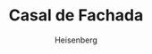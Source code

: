 ---
layout: post
author: Heisenberg
category: Filmes
post_date: '2022-05-25T04:22:33.836Z'
post_modified: '2022-05-25T04:22:33.836Z'
title: Casal de Fachada
description: 'A estrela de cinema mundialmente famosa Olivia enfrenta um desastre de relações públicas quando um paparazzi tira sua foto com seu amante casado, Vincent. O manobrista dedicado Antonio aparece acidentalmente na mesma foto e é contratado para posar como o novo namorado de Olivia como álibi. Essa armadilha com Olivia coloca Antonio no centro das atenções e o leva a um caos inesperado.'
poster_path: /q7FmdJHKMLIC4XgWfcFRIu2iVdL.jpg
tmdb_id: 810171
imdb_id: tt4081630
runtime: 124
release_date: '2022-05-11'
genres:
  - Comédia
casts:
  - Eugenio Derbez
  - Samara Weaving
  - Ravi Patel
  - Amaury Nolasco
  - John Pirruccello
  - Max Greenfield
crews:
  - Richard Wong
trailer: hzSDdJ0NYGw
certification: 16
adult: false
vote_average: 7.8
vote_count: 77
qualitys:
  - 1080p
  - 720p
audios:
  - Dual Áudio
  - Português
  - Inglês
extensions:
  - mkv
  - mp4
---